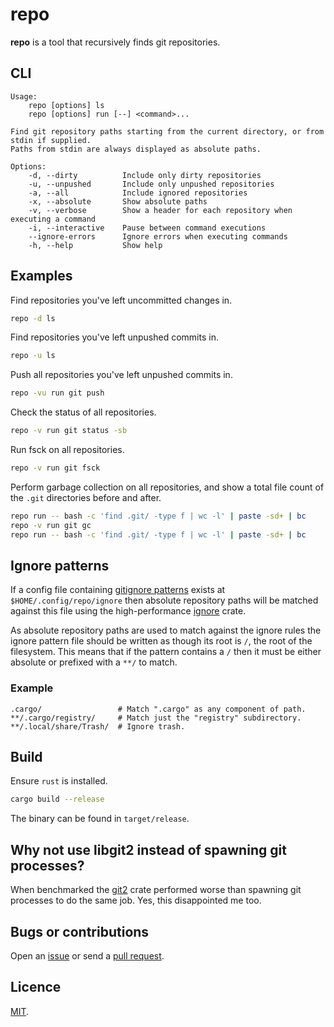 # repo

**repo** is a tool that recursively finds git repositories.

## CLI

```
Usage:
    repo [options] ls
    repo [options] run [--] <command>...

Find git repository paths starting from the current directory, or from stdin if supplied.
Paths from stdin are always displayed as absolute paths.

Options:
    -d, --dirty          Include only dirty repositories
    -u, --unpushed       Include only unpushed repositories
    -a, --all            Include ignored repositories
    -x, --absolute       Show absolute paths
    -v, --verbose        Show a header for each repository when executing a command
    -i, --interactive    Pause between command executions
    --ignore-errors      Ignore errors when executing commands
    -h, --help           Show help
```

## Examples

Find repositories you've left uncommitted changes in.

```bash
repo -d ls
```

Find repositories you've left unpushed commits in.

```bash
repo -u ls
```

Push all repositories you've left unpushed commits in.

```bash
repo -vu run git push
```

Check the status of all repositories.

```bash
repo -v run git status -sb
```

Run fsck on all repositories.

```bash
repo -v run git fsck
```

Perform garbage collection on all repositories, and show a total file count of the `.git` directories before and after.

```bash
repo run -- bash -c 'find .git/ -type f | wc -l' | paste -sd+ | bc
repo -v run git gc
repo run -- bash -c 'find .git/ -type f | wc -l' | paste -sd+ | bc
```

## Ignore patterns

If a config file containing [gitignore patterns](https://git-scm.com/docs/gitignore) exists at `$HOME/.config/repo/ignore` then absolute repository paths will be matched against this file using the high-performance [ignore](https://docs.rs/ignore) crate.

As absolute repository paths are used to match against the ignore rules the ignore pattern file should be written as though its root is `/`, the root of the filesystem. This means that if the pattern contains a `/` then it must be either absolute or prefixed with a `**/` to match.

### Example

```
.cargo/                 # Match ".cargo" as any component of path.
**/.cargo/registry/     # Match just the "registry" subdirectory.
**/.local/share/Trash/  # Ignore trash.
```

## Build

Ensure `rust` is installed.

```bash
cargo build --release
```

The binary can be found in `target/release`.

## Why not use libgit2 instead of spawning git processes?

When benchmarked the [git2](https://docs.rs/git2) crate performed worse than spawning git processes to do the same job. Yes, this disappointed me too.

## Bugs or contributions

Open an [issue](https://github.com/crdx/repo/issues) or send a [pull request](https://github.com/crdx/repo/pulls).

## Licence

[MIT](LICENCE.md).
